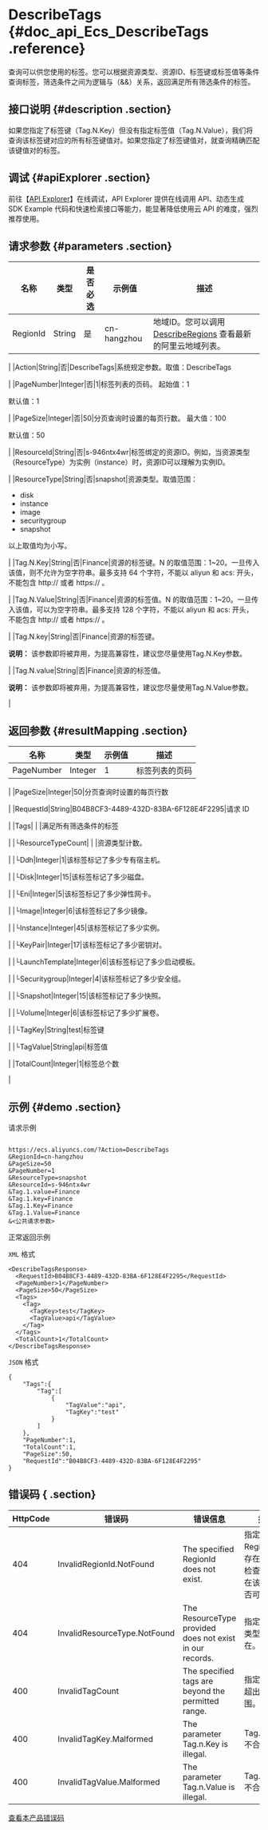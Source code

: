 # DescribeTags {#doc_api_Ecs_DescribeTags .reference}

查询可以供您使用的标签。您可以根据资源类型、资源ID、标签键或标签值等条件查询标签，筛选条件之间为逻辑与（&&）关系，返回满足所有筛选条件的标签。

## 接口说明 {#description .section}

如果您指定了标签键（Tag.N.Key）但没有指定标签值（Tag.N.Value），我们将查询该标签键对应的所有标签键值对。如果您指定了标签键值对，就查询精确匹配该键值对的标签。

## 调试 {#apiExplorer .section}

前往【[API Explorer](https://api.aliyun.com/#product=Ecs&api=DescribeTags)】在线调试，API Explorer 提供在线调用 API、动态生成 SDK Example 代码和快速检索接口等能力，能显著降低使用云 API 的难度，强烈推荐使用。

## 请求参数 {#parameters .section}

|名称|类型|是否必选|示例值|描述|
|--|--|----|---|--|
|RegionId|String|是|cn-hangzhou|地域ID。您可以调用 [DescribeRegions](~~25609~~) 查看最新的阿里云地域列表。

 |
|Action|String|否|DescribeTags|系统规定参数。取值：DescribeTags

 |
|PageNumber|Integer|否|1|标签列表的页码。 起始值：1

 默认值：1

 |
|PageSize|Integer|否|50|分页查询时设置的每页行数。 最大值：100

 默认值：50

 |
|ResourceId|String|否|s-946ntx4wr|标签绑定的资源ID。例如，当资源类型（ResourceType）为实例（instance）时，资源ID可以理解为实例ID。

 |
|ResourceType|String|否|snapshot|资源类型。取值范围：

 -   disk
-   instance
-   image
-   securitygroup
-   snapshot

 以上取值均为小写。

 |
|Tag.N.Key|String|否|Finance|资源的标签键。N 的取值范围：1~20。一旦传入该值，则不允许为空字符串。最多支持 64 个字符，不能以 aliyun 和 acs: 开头，不能包含 http:// 或者 https:// 。

 |
|Tag.N.Value|String|否|Finance|资源的标签值。N 的取值范围：1~20。一旦传入该值，可以为空字符串。最多支持 128 个字符，不能以 aliyun 和 acs: 开头，不能包含 http:// 或者 https:// 。

 |
|Tag.N.key|String|否|Finance|资源的标签键。

 **说明：** 该参数即将被弃用，为提高兼容性，建议您尽量使用Tag.N.Key参数。

 |
|Tag.N.value|String|否|Finance|资源的标签值。

 **说明：** 该参数即将被弃用，为提高兼容性，建议您尽量使用Tag.N.Value参数。

 |

## 返回参数 {#resultMapping .section}

|名称|类型|示例值|描述|
|--|--|---|--|
|PageNumber|Integer|1|标签列表的页码

 |
|PageSize|Integer|50|分页查询时设置的每页行数

 |
|RequestId|String|B04B8CF3-4489-432D-83BA-6F128E4F2295|请求 ID

 |
|Tags| | |满足所有筛选条件的标签

 |
|└ResourceTypeCount| | |资源类型计数。

 |
|└Ddh|Integer|1|该标签标记了多少专有宿主机。

 |
|└Disk|Integer|15|该标签标记了多少磁盘。

 |
|└Eni|Integer|5|该标签标记了多少弹性网卡。

 |
|└Image|Integer|6|该标签标记了多少镜像。

 |
|└Instance|Integer|45|该标签标记了多少实例。

 |
|└KeyPair|Integer|17|该标签标记了多少密钥对。

 |
|└LaunchTemplate|Integer|6|该标签标记了多少启动模板。

 |
|└Securitygroup|Integer|4|该标签标记了多少安全组。

 |
|└Snapshot|Integer|15|该标签标记了多少快照。

 |
|└Volume|Integer|6|该标签标记了多少扩展卷。

 |
|└TagKey|String|test|标签键

 |
|└TagValue|String|api|标签值

 |
|TotalCount|Integer|1|标签总个数

 |

## 示例 {#demo .section}

请求示例

``` {#request_demo}

https://ecs.aliyuncs.com/?Action=DescribeTags
&RegionId=cn-hangzhou
&PageSize=50
&PageNumber=1
&ResourceType=snapshot
&ResourceId=s-946ntx4wr
&Tag.1.value=Finance
&Tag.1.key=Finance
&Tag.1.Key=Finance
&Tag.1.Value=Finance
&<公共请求参数>

```

正常返回示例

`XML` 格式

``` {#xml_return_success_demo}
<DescribeTagsResponse>
  <RequestId>B04B8CF3-4489-432D-83BA-6F128E4F2295</RequestId>
  <PageNumber>1</PageNumber>
  <PageSize>50</PageSize>
  <Tags>
    <Tag>
      <TagKey>test</TagKey>
      <TagValue>api</TagValue>
    </Tag>
  </Tags>
  <TotalCount>1</TotalCount>
</DescribeTagsResponse>

```

`JSON` 格式

``` {#json_return_success_demo}
{
	"Tags":{
		"Tag":[
			{
				"TagValue":"api",
				"TagKey":"test"
			}
		]
	},
	"PageNumber":1,
	"TotalCount":1,
	"PageSize":50,
	"RequestId":"B04B8CF3-4489-432D-83BA-6F128E4F2295"
}
```

## 错误码 { .section}

|HttpCode|错误码|错误信息|描述|
|--------|---|----|--|
|404|InvalidRegionId.NotFound|The specified RegionId does not exist.|指定的 RegionId 不存在，请您检查此产品在该地域是否可用。|
|404|InvalidResourceType.NotFound|The ResourceType provided does not exist in our records.|指定的资源类型不存在。|
|400|InvalidTagCount|The specified tags are beyond the permitted range.|指定的标记超出取值范围。|
|400|InvalidTagKey.Malformed|The parameter Tag.n.Key is illegal.|Tag.n.Key 不合法。|
|400|InvalidTagValue.Malformed|The parameter Tag.n.Value is illegal.|Tag.n.Value 不合法。|

[查看本产品错误码](https://error-center.aliyun.com/status/product/Ecs)

